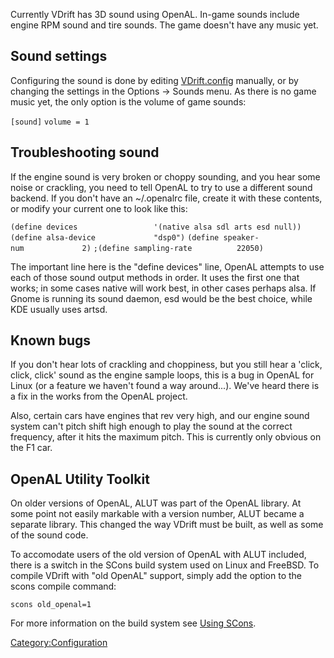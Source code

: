 Currently VDrift has 3D sound using OpenAL. In-game sounds include engine RPM sound and tire sounds. The game doesn't have any music yet.

Sound settings
--------------

Configuring the sound is done by editing [VDrift.config](VDrift_config.md) manually, or by changing the settings in the Options -&gt; Sounds menu. As there is no game music yet, the only option is the volume of game sounds:

`[sound]`
`volume = 1`

Troubleshooting sound
---------------------

If the engine sound is very broken or choppy sounding, and you hear some noise or crackling, you need to tell OpenAL to try to use a different sound backend. If you don't have an ~/.openalrc file, create it with these contents, or modify your current one to look like this:

`(define devices                 '(native alsa sdl arts esd null))`
`(define alsa-device             "dsp0")`
`(define speaker-num             2)`
`;(define sampling-rate          22050)`

The important line here is the "define devices" line, OpenAL attempts to use each of those sound output methods in order. It uses the first one that works; in some cases native will work best, in other cases perhaps alsa. If Gnome is running its sound daemon, esd would be the best choice, while KDE usually uses artsd.

Known bugs
----------

If you don't hear lots of crackling and choppiness, but you still hear a 'click, click, click' sound as the engine sample loops, this is a bug in OpenAL for Linux (or a feature we haven't found a way around...). We've heard there is a fix in the works from the OpenAL project.

Also, certain cars have engines that rev very high, and our engine sound system can't pitch shift high enough to play the sound at the correct frequency, after it hits the maximum pitch. This is currently only obvious on the F1 car.

OpenAL Utility Toolkit
----------------------

On older versions of OpenAL, ALUT was part of the OpenAL library. At some point not easily markable with a version number, ALUT became a separate library. This changed the way VDrift must be built, as well as some of the sound code.

To accomodate users of the old version of OpenAL with ALUT included, there is a switch in the SCons build system used on Linux and FreeBSD. To compile VDrift with "old OpenAL" support, simply add the option to the scons compile command:

`scons old_openal=1`

For more information on the build system see [Using SCons](Using_SCons.md).

<Category:Configuration>
